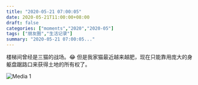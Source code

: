 ```yaml
---
title: "2020-05-21 07:00:05"
date: 2020-05-21T11:00:00+08:00
draft: false
categories: ["moments","2020","2020-05"]
tags: ["朋友圈","生活记录"]
summary: "2020-05-21 07:00:05..."
---
```


楼梯间曾经是三猫的战场。😂
但是我家猫最近越来越肥，现在只能靠用庞大的身躯盘踞路口来获得土地的所有权了。

![Media 1](/Moments/photos/2020-05-21/202005210700050.jpg)

